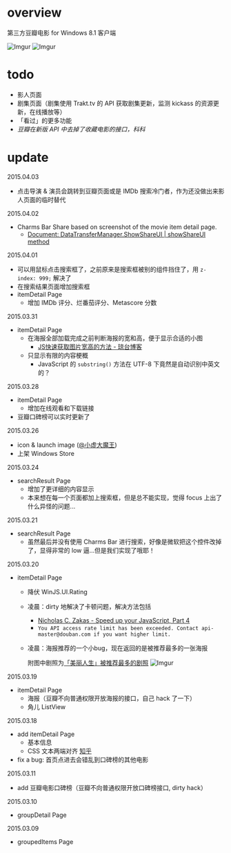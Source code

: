 # overview
第三方豆瓣电影 for Windows 8.1 客户端

![Imgur](http://i.imgur.com/Uw8Kjbd.jpg)
![Imgur](http://i.imgur.com/EjqRgdF.jpg)

# todo
* 影人页面
* 剧集页面（剧集使用 Trakt.tv 的 API 获取剧集更新，监测 kickass 的资源更新，在线播放等）
* 「看过」的更多功能
* *豆瓣在新版 API 中去掉了收藏电影的接口，科科*

# update
2015.04.03

* 点击导演 & 演员会跳转到豆瓣页面或是 IMDb 搜索冷门者，作为还没做出来影人页面的临时替代

2015.04.02

* Charms Bar Share based on screenshot of the movie item detail page. 
	* [Document: DataTransferManager.ShowShareUI | showShareUI method](https://msdn.microsoft.com/en-us/library/windows/apps/windows.applicationmodel.datatransfer.datatransfermanager.showshareui.aspx)

2015.04.01

* 可以用鼠标点击搜索框了，之前原来是搜索框被别的组件挡住了，用 `z-index: 999;` 解决了
* 在搜索结果页面增加搜索框
* itemDetail Page
	* 增加 IMDb 评分、烂番茄评分、Metascore 分数
	
2015.03.31

* itemDetail Page
	* 在海报全部加载完成之前判断海报的宽和高，便于显示合适的小图
		* [JS快速获取图片宽高的方法 - 琼台博客](http://www.qttc.net/201304304.html)
	* 只显示有限的内容梗概
		* JavaScript 的 `substring()` 方法在 UTF-8 下竟然是自动识别中英文的？
		
2015.03.28

* itemDetail Page 
	* 增加在线观看和下载链接
* 豆瓣口碑榜可以实时更新了
	
2015.03.26

* icon & launch image ([@小虚大魔王](https://github.com/thehackercat))
* 上架 Windows Store

2015.03.24

* searchResult Page
	* 增加了更详细的内容显示
	* 本来想在每一个页面都加上搜索框，但是总不能实现，觉得 focus 上出了什么异怪的问题...

2015.03.21

* searchResult Page
	* 虽然最后并没有使用 Charms Bar 进行搜索，好像是微软把这个控件改掉了，显得非常的 low 逼...但是我们实现了哦耶！

2015.03.20

* itemDetail Page
	* 降伏 WinJS.UI.Rating
	* 凌晨：dirty 地解决了卡顿问题，解决方法包括
		* [Nicholas C. Zakas - Speed up your JavaScript, Part 4](http://www.nczonline.net/blog/2009/02/03/speed-up-your-javascript-part-4/)
		* `You API access rate limit has been exceeded. Contact api-master@douban.com if you want higher limit. `
	* 凌晨：海报推荐的一个小bug，现在返回的是被推荐最多的一张海报
	
		附图中剧照为[「美丽人生」被推荐最多的剧照](http://movie.douban.com/photos/photo/825925921/)
	![Imgur](http://i.imgur.com/GCl6i82.jpg)

2015.03.19

* itemDetail Page
	* 海报（豆瓣不向普通权限开放海报的接口，自己 hack 了一下）
	* 角儿 ListView

2015.03.18

* add itemDetail Page
	* 基本信息
	* CSS 文本两端对齐 [知乎](http://www.zhihu.com/question/19895400/answer/13383826)
* fix a bug: 首页点进去会错乱到口碑榜的其他电影

2015.03.11

* add 豆瓣电影口碑榜（豆瓣不向普通权限开放口碑榜接口, dirty hack）

2015.03.10

* groupDetail Page

2015.03.09

* groupedItems Page

